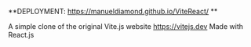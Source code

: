 **DEPLOYMENT: https://manueldiamond.github.io/ViteReact/ ** 

A simple clone of the original Vite.js website https://vitejs.dev
Made with React.js
